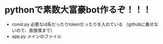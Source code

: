 # pythonで素数大富豪bot作るぞ！！！

- const.py
  必要なid系だったりtokenだったりを入れている
  （githubに乗せないので、直接僕まで）
- app.py
  メインのファイル